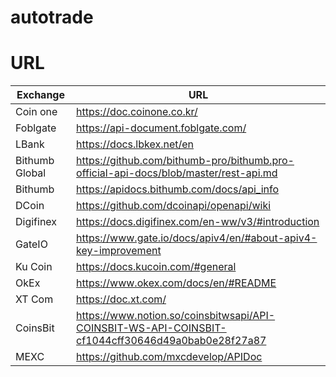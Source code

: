 # autotrade

# URL 
| Exchange | URL | 
| -- | -- |
| Coin one | https://doc.coinone.co.kr/ |
| Foblgate| https://api-document.foblgate.com/ |
| LBank | https://docs.lbkex.net/en |
| Bithumb Global | https://github.com/bithumb-pro/bithumb.pro-official-api-docs/blob/master/rest-api.md | 
| Bithumb | https://apidocs.bithumb.com/docs/api_info | 
| DCoin | https://github.com/dcoinapi/openapi/wiki | 
| Digifinex | https://docs.digifinex.com/en-ww/v3/#introduction |
| GateIO | https://www.gate.io/docs/apiv4/en/#about-apiv4-key-improvement |
| Ku Coin | https://docs.kucoin.com/#general | 
| OkEx | https://www.okex.com/docs/en/#README | 
| XT Com | https://doc.xt.com/ |
| CoinsBit | https://www.notion.so/coinsbitwsapi/API-COINSBIT-WS-API-COINSBIT-cf1044cff30646d49a0bab0e28f27a87 |
| MEXC | https://github.com/mxcdevelop/APIDoc |
